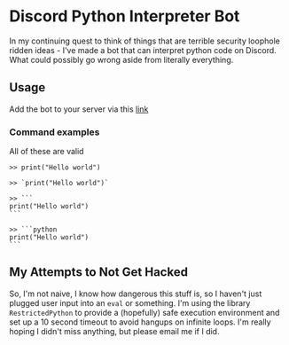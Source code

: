 # Discord Python Interpreter Bot

In my continuing quest to think of things that are terrible security loophole ridden ideas - I've made a bot that can interpret python code on Discord. What could possibly go wrong aside from literally everything.

## Usage
Add the bot to your server via this [link](https://discord.com/api/oauth2/authorize?client_id=740798488563941399&permissions=2048&scope=bot)

### Command examples

All of these are valid
```
>> print("Hello world")
```

```
>> `print("Hello world")`
```

````
>> ```
print("Hello world")
```
````

````
>> ```python
print("Hello world")
```
````

## My Attempts to Not Get Hacked

So, I'm not naive, I know how dangerous this stuff is, so I haven't just plugged user input into an `eval` or something. I'm using the library `RestrictedPython` to provide a (hopefully) safe execution environment and set up a 10 second timeout to avoid hangups on infinite loops. I'm really hoping I didn't miss anything, but please email me if I did.
